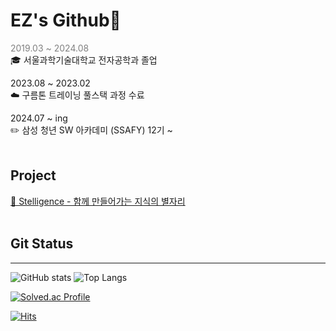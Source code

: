 # EZ's Github🤗
<span style="color:gray">2019.03 ~ 2024.08</span>
 <br>
🎓 서울과학기술대학교 전자공학과 졸업
<br>

2023.08 ~ 2023.02 <br>
☁️ 구름톤 트레이닝 풀스택 과정 수료
<br>

2024.07 ~ ing <br>
✏️ 삼성 청년 SW 아카데미 (SSAFY) 12기 ~
<br>
<br>
## Project
[🌟 Stelligence - 함께 만들어가는 지식의 별자리](https://github.com/Eagle-Strike-7)
<br>
<br>

## Git Status
---

![GitHub stats](https://github-readme-stats.vercel.app/api?username=eenzzi&show_icons=true&theme=dracula)
![Top Langs](https://github-readme-stats.vercel.app/api/top-langs/?username=eenzzi)

[![Solved.ac Profile](http://mazassumnida.wtf/api/v2/generate_badge?boj=purelej99)](https://solved.ac/purelej99/)


[![Hits](https://hits.seeyoufarm.com/api/count/incr/badge.svg?url=https%3A%2F%2Fgithub.com%2Feenzzi%2Fhit-counter&count_bg=%23DB8085&title_bg=%23555555&icon=&icon_color=%23E7E7E7&title=hits&edge_flat=false)](https://hits.seeyoufarm.com)


